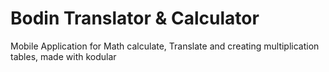 # Bodin Translator & Calculator
Mobile Application for Math calculate, Translate and creating multiplication tables, made with kodular
